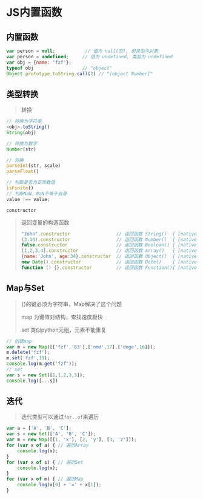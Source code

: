 <!-- 
title: 22-JS结构
sort: 
--> 
# JS内置函数

## 内置函数

```js
var person = null;           // 值为 null(空), 但类型为对象
var person = undefined;     // 值为 undefined, 类型为 undefined
var obj = {name: 'fzf'};
typeof obj					// "object"
Object.prototype.toString.call(2) // "[object Number]"
```

## 类型转换

> 转换

```js
// 转换为字符串
<obj>.toString()
String(obj)

// 转换为数字
Number(str)

// 转换
parseInt(str, scale)
parseFloat()

// 判断是否为正常数值
isFinite()
// 判断NaN，NaN不等于自身
value !== value;
```

`constructor`

> 返回变量的构造函数
>
> ```js
> "John".constructor                 // 返回函数 String()  { [native code] }
> (3.14).constructor                 // 返回函数 Number()  { [native code] }
> false.constructor                  // 返回函数 Boolean() { [native code] }
> [1,2,3,4].constructor              // 返回函数 Array()   { [native code] }
> {name:'John', age:34}.constructor  // 返回函数 Object()  { [native code] }
> new Date().constructor             // 返回函数 Date()    { [native code] }
> function () {}.constructor         // 返回函数 Function(){ [native code] }
> ```
>

## Map与Set

> {}的键必须为字符串，Map解决了这个问题
>
> map 为键值对结构，查找速度极快
>
> set 类似python元组，元素不能重复

```js
// 创建map
var m = new Map([['fzf','83'],['nmd',17],['doge',16]]);
m.delete('fzf');
m.set('fzf',19);
console.log(m.get('fzf'));
// set
var s = new Set([1,1,2,3,5]);
console.log([...s])
```

## 迭代

> 迭代类型可以通过`for..of`来遍历

```js
var a = ['A', 'B', 'C'];
var s = new Set(['A', 'B', 'C']);
var m = new Map([[1, 'x'], [2, 'y'], [3, 'z']]);
for (var x of a) { // 遍历Array
    console.log(x);
}
for (var x of s) { // 遍历Set
    console.log(x);
}
for (var x of m) { // 遍历Map
    console.log(x[0] + '=' + x[1]);
}
```
